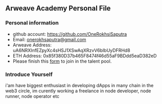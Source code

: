 ## Arweave Academy Personal File

### Personal information

- github account: https://github.com/OneRokhsiSaputra
- Email: onerokhsaputra@gmail.com
- Arweave Address: uA6NRXInfEZpyXc4sHSJ1XSwAqXRzvV6bIbUyDFRHd8
- ETH Address: 0x85f380D37b465F8474f46d55aF9BDdd5eaD382eD
- Please finish this [form](https://docs.google.com/forms/d/e/1FAIpQLSfWA5fIIcBgmRppm3jNz5vmf9Mai_QMVil-2pO4r7YKn_Zhtw/viewform?usp=sf_link) to join in the talent pool.

### Introduce Yourself
 i'am have biggest enthusiast in developing dApps in many chain in the web3 circle, im curently working a freelance in node developer, node runner, node operator etc
